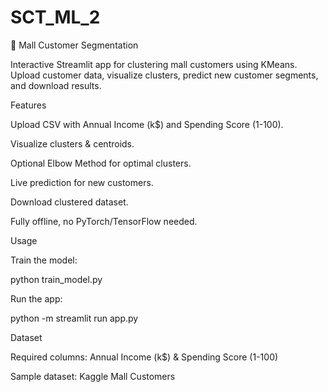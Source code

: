 # SCT_ML_2

🏬 Mall Customer Segmentation

Interactive Streamlit app for clustering mall customers using KMeans. Upload customer data, visualize clusters, predict new customer segments, and download results.

Features

Upload CSV with Annual Income (k$) and Spending Score (1-100).

Visualize clusters & centroids.

Optional Elbow Method for optimal clusters.

Live prediction for new customers.

Download clustered dataset.

Fully offline, no PyTorch/TensorFlow needed.

Usage

Train the model:

python train_model.py


Run the app:

python -m streamlit run app.py

Dataset

Required columns: Annual Income (k$) & Spending Score (1-100)

Sample dataset: Kaggle Mall Customers
